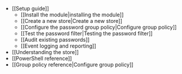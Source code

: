 * [[Setup guide]]
   * [[Install the module|installing the module]]
   * [[Create a new store|Create a new store]]
   * [[Configure the password group policy|Configure group policy]]
   * [[Test the password filter|Testing the password filter]]
   * [[Audit existing passwords]]
   * [[Event logging and reporting]]
* [[Understanding the store]]
* [[PowerShell reference]]
* [[Group policy reference|Configure group policy]]



